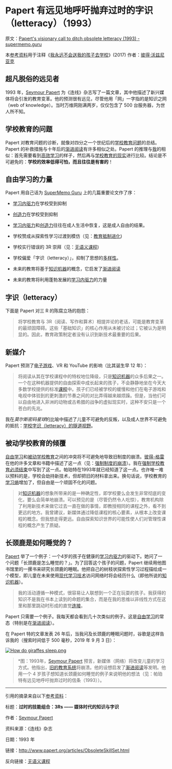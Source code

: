 # Papert 有远见地呼吁抛弃过时的字识（letteracy）（1993）

原文：[Papert's visionary call to ditch obsolete letteracy (1993) - supermemo.guru](https://supermemo.guru/wiki/Papert's_visionary_call_to_ditch_obsolete_letteracy_(1993))

本[参考资料](https://supermemo.guru/wiki/References)用于注释《[我永远不会送我的孩子去学校](https://supermemo.guru/wiki/Problem_of_Schooling)》(2017) 作者：[彼得·沃兹尼亚克](https://supermemo.guru/wiki/Piotr_Wozniak)

## 超凡脱俗的远见者

1993 年，[Seymour Papert](https://supermemo.guru/wiki/Seymour_Papert) 为《连线》杂志写了一篇文章，其中他描述了新兴媒体将会引发的教育变革。他的预测很有远见，尽管他用「网」一字指的是知识之网（web of knowledge）。当时万维网刚满两岁，仅仅包含了 500 台服务器，为世人所不知。

## 学校教育的问题

Papert 对教育问题的诊断，就像对四分之一个世纪后的[学校教育问题](https://supermemo.guru/wiki/Problem_of_schooling)的总结。Papert 的补救措施与十年后的[渐进阅读](https://supermemo.guru/wiki/Incremental_reading)有许多相似之处。Papert 的推理与[我](https://supermemo.guru/wiki/Piotr_Wozniak)的相似：首先需要看到[高效学习](https://supermemo.guru/wiki/Free_learning)的样子，然后再与[学校教育的现实](https://supermemo.guru/wiki/Prussian_Education_System)进行比较。结论是不可避免的：**学校的效率低得可怕，而且往往是有害的**！

## 自由学习的力量

Papert 用自己话为 [SuperMemo Guru](https://supermemo.guru/wiki/SuperMemo_Guru) 上的几篇重要论文作了序：

- [学习内驱力](https://supermemo.guru/wiki/Learn_drive)在学校受到抑制

- [创造力](https://supermemo.guru/wiki/Creativity)在学校受到抑制

- [学习内驱力](https://supermemo.guru/wiki/Learn_drive)和[创造力](https://supermemo.guru/wiki/Creativity)往往在成人生活中恢复，这是成人自由的结果。

- 学校赞成从探索性学习过渡到模仿（见：[教育抵制进化](https://supermemo.guru/wiki/Education_counteracts_evolution))

- 学校实行错误的 3R 崇拜（见：[无语义课程](https://supermemo.guru/wiki/Asemantic_curriculum))

- 学校偏爱「字识（letteracy）」，抑制了思想的[多样性](https://supermemo.guru/wiki/Diversity)。

- 未来的教育将基于[知识机器](https://supermemo.guru/wiki/Knowledge_Machine)的概念，它启发了[渐进阅读](https://supermemo.guru/wiki/Incremental_reading)

- 未来的教育将利用蓬勃发展的[学习内驱力](https://supermemo.guru/wiki/Learn_drive)的力量

## 字识（letteracy）

下面是 Papert 对三 R 的陈腐立场的抱怨：

> 将学校教育与 3R（阅读、写作和算术）相提并论的老话，可能是教育变革的最顽固障碍。这些「基础知识」的核心作用从未被讨论过；它被认为是明显的。因此，教育政策制定者没有认识到新技术最重要的后果。

## 新媒介

Papert 预测了[电子游戏](https://supermemo.guru/wiki/Videogames)、VR 和 YouTube 的影响（比其诞生早 12 年）：

> 将阅读从其在学校课程中的特权地位降级，只是[知识机器](https://supermemo.guru/wiki/Knowledge_Machine)的众多后果之一。一个在这种机器提供的自由探索中成长起来的孩子，不会静静地坐在今天大多数学校提供的标准[课程](https://supermemo.guru/wiki/Curriculum)中。孩子们已经被学校的缓慢和他们在电子游戏和电视中体验到的更刺激的节奏之间的对比弄得越来越烦躁。但是，当他们可以自由地进入非洲的动物或古希腊的战争的虚拟现实时，这种不安只是一个苍白的先兆。

我在*莫尔斯密码星球*的比喻中描述了儿童不可避免的反叛，以及成人世界不可避免的抵抗：[学校字识（letteracy）的隧道视野](https://supermemo.guru/wiki/Tunnel_vision_of_school_letteracy)。

## 被动学校教育的倾覆

[自由学习](https://supermemo.guru/wiki/Free_learning)和[被动学校教育](https://supermemo.guru/wiki/Passive_schooling)之间的冲突将不可避免地导致旧制度的崩溃。[彼得-格雷](https://supermemo.guru/wiki/Peter_Gray)在他的许多文章和书籍中描述了这一点（见：[强制制度的崩溃](https://supermemo.guru/wiki/Gray:_Coercive_school_system_will_collapse_soon)）。我在[强制学校教育必须结束](https://supermemo.guru/wiki/Compulsory_schooling_must_end)中写到了这一点。帕珀特在1993年就已经知道了这一点。也许唯一难以预料的是，学校会劫持新技术，但却把旧的材料拿出来。换句话说，学校教育的[学习熵](https://supermemo.guru/wiki/Learntropy)增加了，但自由是一个顽固不化的问题。

> 对[知识机器](https://supermemo.guru/wiki/Knowledge_Machine)的想象所带来的是一种确定性，即学校要么会发生非常彻底的变化，要么会简单地崩溃。可以预见的是（尽管仍然令人吃惊），教育机构除了利用新技术来做它过去一直在做的事情，即教授相同的课程之外，看不到更远的地方。我曾建议，新媒体通过降低课程的核心要素，从根本上改变课程的概念。但我想走得更远。自由探索知识世界的可能性使人们对管理性课程的概念产生了质疑。

## 长颈鹿是如何睡觉的？

[Papert](https://supermemo.guru/wiki/Papert) 举了一个例子：一个4岁的孩子在健康的[学习内驱力](https://supermemo.guru/wiki/Learn_drive)的驱动下。她问了一个问题「长颈鹿是怎么睡觉的？」。为了回答这个孩子的问题，Papert 继续用他图书馆里的一摞书来研究长颈鹿的睡眠。他把自己的树枝状探索性学习过程描绘成一个模型，即儿童在未来使用[现代学习技术](https://supermemo.guru/wiki/Incremental_reading)访问网络时将会经历什么（即他所说的[知识机器](https://supermemo.guru/wiki/Knowledge_Machine)）。

> 我的活动遵循一种模式，很容易让人联想到一个正在玩耍的孩子。我获得的知识不是我在书本上读到的命题的集合，而是在我的思维以非线性方式在这里和那里跳动时形成的直觉[连接](https://supermemo.guru/wiki/Semantic_framework)。

Papert 只需要一个例子。我每天都会看到几十次类似的例子。这是[自由学习](https://supermemo.guru/wiki/Free_learning)的常态（特别是在[渐进阅读](https://supermemo.guru/wiki/Incremental_reading)）。

在 Papert 特的文章发表 26 年后，当我问及长颈鹿的睡眠问题时，谷歌是这样告诉我的（搜索时间低于 500 毫秒，2019 年 9 月 3 日）：

[![How do giraffes sleep.png](https://supermemo.guru/images/thumb/9/9f/How_do_giraffes_sleep.png/600px-How_do_giraffes_sleep.png)](https://supermemo.guru/wiki/File:How_do_giraffes_sleep.png)

> *图：1993年，[Seymour Papert](https://supermemo.guru/wiki/Seymour_Papert) 预言，新媒体（网络）将改变儿童的学习方式。他指出，[旧的教育系统](https://supermemo.guru/wiki/Prussian_education_system)将崩溃。他的设想启发了[渐进阅读](https://supermemo.guru/wiki/Incremental_reading)等发明。他用一个 4 岁孩子想知道长颈鹿如何睡觉的例子来说明他的想法（见：帕珀特有远见地呼吁抛弃过时的信条（1993））。

------

引用的摘录来自以下[参考资料](https://supermemo.guru/wiki/References)：

标题：**过时的技能组合：3Rs —— 媒体时代的知识与字识**

作者：[Seymour Papert](https://supermemo.guru/wiki/Seymour_Papert)

资料来源：《连线》杂志

日期：1993 年

链接：http://www.papert.org/articles/ObsoleteSkillSet.html

反向链接：[无语义课程](https://supermemo.guru/wiki/Asemantic_curriculum)